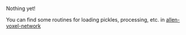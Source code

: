 Nothing yet!

You can find some routines for loading pickles, processing, etc. in [allen-voxel-network](https://github.com/kharris/allen-voxel-network)
